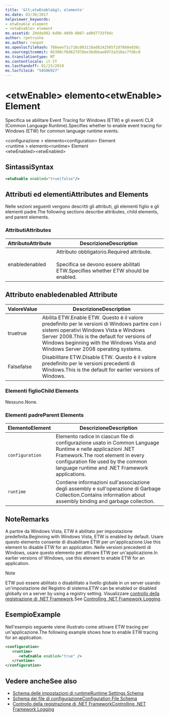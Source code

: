 ```yaml
---
title: '&lt;etwEnable&gt; elemento'
ms.date: 03/30/2017
helpviewer_keywords:
- etwEnable element
- <etwEnable> element
ms.assetid: 29dde982-6d8b-4099-8867-ad0d7733f6dc
author: rpetrusha
ms.author: ronpet
ms.openlocfilehash: 788eee71c718c003110ad8242505f2d7868e836c
ms.sourcegitcommit: 6b308cf6d627d78ee36dbbae8972a310ac7fd6c8
ms.translationtype: MT
ms.contentlocale: it-IT
ms.lasthandoff: 01/23/2019
ms.locfileid: "54506927"
---
```

# <a name="ltetwenablegt-element"></a><span data-ttu-id="d4b51-102">&lt;etwEnable&gt; elemento</span><span class="sxs-lookup"><span data-stu-id="d4b51-102">&lt;etwEnable&gt; Element</span></span>
<span data-ttu-id="d4b51-103">Specifica se abilitare Event Tracing for Windows (ETW) e gli eventi CLR (Common Language Runtime).</span><span class="sxs-lookup"><span data-stu-id="d4b51-103">Specifies whether to enable event tracing for Windows (ETW) for common language runtime events.</span></span>  
  
 <span data-ttu-id="d4b51-104">\<configurazione > elemento</span><span class="sxs-lookup"><span data-stu-id="d4b51-104">\<configuration> Element</span></span>  
<span data-ttu-id="d4b51-105">\<runtime > elemento</span><span class="sxs-lookup"><span data-stu-id="d4b51-105">\<runtime> Element</span></span>  
<span data-ttu-id="d4b51-106">\<etwEnabled></span><span class="sxs-lookup"><span data-stu-id="d4b51-106">\<etwEnabled></span></span>  
  
## <a name="syntax"></a><span data-ttu-id="d4b51-107">Sintassi</span><span class="sxs-lookup"><span data-stu-id="d4b51-107">Syntax</span></span>  
  
```xml  
<etwEnable enabled="true|false"/>  
```  
  
## <a name="attributes-and-elements"></a><span data-ttu-id="d4b51-108">Attributi ed elementi</span><span class="sxs-lookup"><span data-stu-id="d4b51-108">Attributes and Elements</span></span>  
 <span data-ttu-id="d4b51-109">Nelle sezioni seguenti vengono descritti gli attributi, gli elementi figlio e gli elementi padre.</span><span class="sxs-lookup"><span data-stu-id="d4b51-109">The following sections describe attributes, child elements, and parent elements.</span></span>  
  
### <a name="attributes"></a><span data-ttu-id="d4b51-110">Attributi</span><span class="sxs-lookup"><span data-stu-id="d4b51-110">Attributes</span></span>  
  
|<span data-ttu-id="d4b51-111">Attributo</span><span class="sxs-lookup"><span data-stu-id="d4b51-111">Attribute</span></span>|<span data-ttu-id="d4b51-112">Descrizione</span><span class="sxs-lookup"><span data-stu-id="d4b51-112">Description</span></span>|  
|---------------|-----------------|  
|<span data-ttu-id="d4b51-113">enabled</span><span class="sxs-lookup"><span data-stu-id="d4b51-113">enabled</span></span>|<span data-ttu-id="d4b51-114">Attributo obbligatorio.</span><span class="sxs-lookup"><span data-stu-id="d4b51-114">Required attribute.</span></span><br /><br /> <span data-ttu-id="d4b51-115">Specifica se devono essere abilitati ETW.</span><span class="sxs-lookup"><span data-stu-id="d4b51-115">Specifies whether ETW should be enabled.</span></span>|  
  
## <a name="enabled-attribute"></a><span data-ttu-id="d4b51-116">Attributo enabled</span><span class="sxs-lookup"><span data-stu-id="d4b51-116">enabled Attribute</span></span>  
  
|<span data-ttu-id="d4b51-117">Valore</span><span class="sxs-lookup"><span data-stu-id="d4b51-117">Value</span></span>|<span data-ttu-id="d4b51-118">Descrizione</span><span class="sxs-lookup"><span data-stu-id="d4b51-118">Description</span></span>|  
|-----------|-----------------|  
|<span data-ttu-id="d4b51-119">true</span><span class="sxs-lookup"><span data-stu-id="d4b51-119">true</span></span>|<span data-ttu-id="d4b51-120">Abilita ETW.</span><span class="sxs-lookup"><span data-stu-id="d4b51-120">Enable ETW.</span></span> <span data-ttu-id="d4b51-121">Questo è il valore predefinito per le versioni di Windows partire con i sistemi operativi Windows Vista e Windows Server 2008.</span><span class="sxs-lookup"><span data-stu-id="d4b51-121">This is the default for versions of Windows beginning with the Windows Vista and Windows Server 2008 operating systems.</span></span>|  
|<span data-ttu-id="d4b51-122">False</span><span class="sxs-lookup"><span data-stu-id="d4b51-122">false</span></span>|<span data-ttu-id="d4b51-123">Disabilitare ETW.</span><span class="sxs-lookup"><span data-stu-id="d4b51-123">Disable ETW.</span></span> <span data-ttu-id="d4b51-124">Questo è il valore predefinito per le versioni precedenti di Windows.</span><span class="sxs-lookup"><span data-stu-id="d4b51-124">This is the default for earlier versions of Windows.</span></span>|  
  
### <a name="child-elements"></a><span data-ttu-id="d4b51-125">Elementi figlio</span><span class="sxs-lookup"><span data-stu-id="d4b51-125">Child Elements</span></span>  
 <span data-ttu-id="d4b51-126">Nessuno.</span><span class="sxs-lookup"><span data-stu-id="d4b51-126">None.</span></span>  
  
### <a name="parent-elements"></a><span data-ttu-id="d4b51-127">Elementi padre</span><span class="sxs-lookup"><span data-stu-id="d4b51-127">Parent Elements</span></span>  
  
|<span data-ttu-id="d4b51-128">Elemento</span><span class="sxs-lookup"><span data-stu-id="d4b51-128">Element</span></span>|<span data-ttu-id="d4b51-129">Descrizione</span><span class="sxs-lookup"><span data-stu-id="d4b51-129">Description</span></span>|  
|-------------|-----------------|  
|`configuration`|<span data-ttu-id="d4b51-130">Elemento radice in ciascun file di configurazione usato in Common Language Runtime e nelle applicazioni .NET Framework.</span><span class="sxs-lookup"><span data-stu-id="d4b51-130">The root element in every configuration file used by the common language runtime and .NET Framework applications.</span></span>|  
|`runtime`|<span data-ttu-id="d4b51-131">Contiene informazioni sull'associazione degli assembly e sull'operazione di Garbage Collection.</span><span class="sxs-lookup"><span data-stu-id="d4b51-131">Contains information about assembly binding and garbage collection.</span></span>|  
  
## <a name="remarks"></a><span data-ttu-id="d4b51-132">Note</span><span class="sxs-lookup"><span data-stu-id="d4b51-132">Remarks</span></span>  
 <span data-ttu-id="d4b51-133">A partire da Windows Vista, ETW è abilitato per impostazione predefinita.</span><span class="sxs-lookup"><span data-stu-id="d4b51-133">Beginning with Windows Vista, ETW is enabled by default.</span></span> <span data-ttu-id="d4b51-134">Usare questo elemento consente di disabilitare ETW per un'applicazione.</span><span class="sxs-lookup"><span data-stu-id="d4b51-134">Use this element to disable ETW for an application.</span></span> <span data-ttu-id="d4b51-135">Nelle versioni precedenti di Windows, usare questo elemento per attivare ETW per un'applicazione.</span><span class="sxs-lookup"><span data-stu-id="d4b51-135">In earlier versions of Windows, use this element to enable ETW for an application.</span></span>  
  
> [!NOTE]
>  <span data-ttu-id="d4b51-136">ETW può essere abilitato o disabilitato a livello globale in un server usando un'impostazione del Registro di sistema.</span><span class="sxs-lookup"><span data-stu-id="d4b51-136">ETW can be enabled or disabled globally on a server by using a registry setting.</span></span> <span data-ttu-id="d4b51-137">Visualizzare [controllo della registrazione di .NET Framework](../../../../../docs/framework/performance/controlling-logging.md).</span><span class="sxs-lookup"><span data-stu-id="d4b51-137">See [Controlling .NET Framework Logging](../../../../../docs/framework/performance/controlling-logging.md).</span></span>  
  
## <a name="example"></a><span data-ttu-id="d4b51-138">Esempio</span><span class="sxs-lookup"><span data-stu-id="d4b51-138">Example</span></span>  
 <span data-ttu-id="d4b51-139">Nell'esempio seguente viene illustrato come attivare ETW tracing per un'applicazione.</span><span class="sxs-lookup"><span data-stu-id="d4b51-139">The following example shows how to enable ETW tracing for an application.</span></span>  
  
```xml  
<configuration>  
   <runtime>  
      <etwEnable enabled="true" />  
   </runtime>  
</configuration>  
```  
  
## <a name="see-also"></a><span data-ttu-id="d4b51-140">Vedere anche</span><span class="sxs-lookup"><span data-stu-id="d4b51-140">See also</span></span>
- [<span data-ttu-id="d4b51-141">Schema delle impostazioni di runtime</span><span class="sxs-lookup"><span data-stu-id="d4b51-141">Runtime Settings Schema</span></span>](../../../../../docs/framework/configure-apps/file-schema/runtime/index.md)
- [<span data-ttu-id="d4b51-142">Schema dei file di configurazione</span><span class="sxs-lookup"><span data-stu-id="d4b51-142">Configuration File Schema</span></span>](../../../../../docs/framework/configure-apps/file-schema/index.md)
- [<span data-ttu-id="d4b51-143">Controllo della registrazione di .NET Framework</span><span class="sxs-lookup"><span data-stu-id="d4b51-143">Controlling .NET Framework Logging</span></span>](../../../../../docs/framework/performance/controlling-logging.md)
